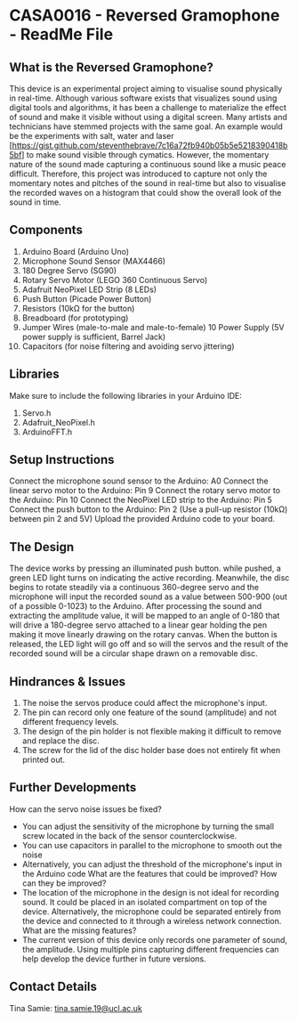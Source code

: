 # CASA0016 - Reversed Gramophone - ReadMe File 

## What is the Reversed Gramophone?

This device is an experimental project aiming to visualise sound physically in real-time. Although various software exists that visualizes sound using digital tools and algorithms, it has been a challenge to materialize the effect of sound and make it visible without using a digital screen. Many artists and technicians have stemmed projects with the same goal. An example would be the experiments with salt, water and laser [https://gist.github.com/steventhebrave/7c16a72fb940b05b5e5218390418b5bf]<laser> to make sound visible through cymatics. However, the momentary nature of the sound made capturing a continuous sound like a music peace difficult. Therefore, this project was introduced to capture not only the momentary notes and pitches of the sound in real-time but also to visualise the recorded waves on a histogram that could show the overall look of the sound in time. 

## Components

1. Arduino Board (Arduino Uno)
2. Microphone Sound Sensor (MAX4466)
3. 180 Degree Servo (SG90)
4. Rotary Servo Motor (LEGO 360 Continuous Servo)
5. Adafruit NeoPixel LED Strip (8 LEDs)
6. Push Button (Picade Power Button)
7. Resistors (10kΩ for the button)
8. Breadboard (for prototyping)
9. Jumper Wires (male-to-male and male-to-female)
10 Power Supply (5V power supply is sufficient, Barrel Jack)
11. Capacitors (for noise filtering and avoiding servo jittering)

## Libraries
Make sure to include the following libraries in your Arduino IDE:

1. Servo.h
2. Adafruit_NeoPixel.h 
3. ArduinoFFT.h

## Setup Instructions
Connect the microphone sound sensor to the Arduino: A0
Connect the linear servo motor to the Arduino: Pin 9
Connect the rotary servo motor to the Arduino: Pin 10
Connect the NeoPixel LED strip to the Arduino: Pin 5
Connect the push button to the Arduino: Pin 2 (Use a pull-up resistor (10kΩ) between pin 2 and 5V)
Upload the provided Arduino code to your board.

## The Design 

The device works by pressing an illuminated push button. while pushed, a green LED light turns on indicating the active recording. Meanwhile, the disc begins to rotate steadily via a continuous 360-degree servo and the microphone will input the recorded sound as a value between 500-900 (out of a possible 0-1023) to the Arduino. After processing the sound and extracting the amplitude value, it will be mapped to an angle of 0-180 that will drive a 180-degree servo attached to a linear gear holding the pen making it move linearly drawing on the rotary canvas. When the button is released, the LED light will go off and so will the servos and the result of the recorded sound will be a circular shape drawn on a removable disc. 

## Hindrances & Issues

1. The noise the servos produce could affect the microphone's input. 
2. The pin can record only one feature of the sound (amplitude) and not different frequency levels.
3. The design of the pin holder is not flexible making it difficult to remove and replace the disc.
4. The screw for the lid of the disc holder base does not entirely fit when printed out. 

## Further Developments
How can the servo noise issues be fixed? 
  - You can adjust the sensitivity of the microphone by turning the small screw located in the back of the sensor counterclockwise.
  - You can use capacitors in parallel to the microphone to smooth out the noise
  - Alternatively, you can adjust the threshold of the microphone's input in the Arduino code
What are the features that could be improved? How can they be improved?
  - The location of the microphone in the design is not ideal for recording sound. It could be placed in an isolated compartment on top of the device. Alternatively, the microphone could be separated entirely from the device and connected to it through a wireless network connection. 
What are the missing features?
  - The current version of this device only records one parameter of sound, the amplitude. Using multiple pins capturing different frequencies can help develop the device further in future versions.


##  Contact Details

Tina Samie: tina.samie.19@ucl.ac.uk
